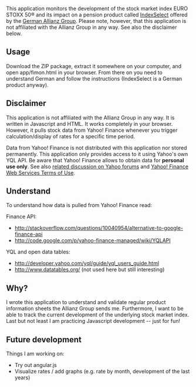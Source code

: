 This application monitors the development of the stock market index EURO STOXX 50&reg; and its impact on a pension product called [IndexSelect](https://www.allianz.de/produkte/altersvorsorge/vorsorgekonzepte/vorsorgeIndexselect.html) offered by the [German Allianz Group](https://www.allianz.de). Please note, however, that this application is not affiliated with the Allianz Group in any way. See also the disclaimer below. 

Usage
--------------

Download the ZIP package, extract it somewhere on your computer, and open app/fimon.html in your browser. From there on you need to understand German and follow the instructions (IndexSelect is a German product anyway).


Disclaimer
--------------

This application is not affiliated with the Allianz Group in any way. It is written in Javascript and HTML. It works completely in your browser. However, it pulls stock data from Yahoo! Finance whenever you trigger calculation/display of rates for a specific time period.

Data from Yahoo! Finance is not distributed with this application nor stored permanently. This application only provides access to it using Yahoo's own YQL API. Be aware that Yahoo! Finance allows to obtain data for **personal use only**. See also [related discussion on Yahoo forums](http://developer.yahoo.com/forum/General-Discussion-at-YDN/Using-Yahoo-Finance-API-Not-RSS-/1250246255000-0b82f8f0-7f48-3af2-8fe2-e73a138cbfaa) and [Yahoo! Finance Web Services Terms of Use](http://finance.yahoo.com/badges/tos).


Understand
--------------

To understand how data is pulled from Yahoo! Finance read:

Finance API:
- http://stackoverflow.com/questions/10040954/alternative-to-google-finance-api
- http://code.google.com/p/yahoo-finance-managed/wiki/YQLAPI

YQL and open data tables:
- http://developer.yahoo.com/yql/guide/yql_users_guide.html
- http://www.datatables.org/ (not used here but still interesting)


Why?
--------------

I wrote this application to understand and validate regular product information sheets the Allianz Group sends me. Furthermore, I want to be able to track the current development of the underlying stock market index. Last but not least I am practicing Javascript development -- just for fun!


Future development
--------------

Things I am working on:
- Try out angular.js
- Visualize rates / add graphs (e.g. rate by month, development of the last years)
